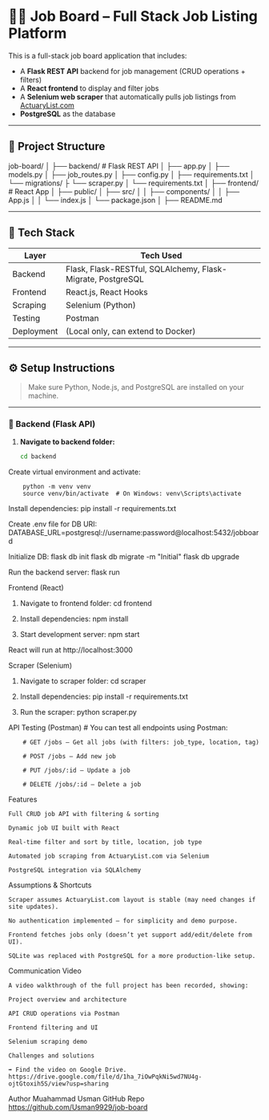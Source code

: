 # 🧑‍💻 Job Board – Full Stack Job Listing Platform

This is a full-stack job board application that includes:

- A **Flask REST API** backend for job management (CRUD operations + filters)
- A **React frontend** to display and filter jobs
- A **Selenium web scraper** that automatically pulls job listings from [ActuaryList.com](https://www.actuarylist.com/)
- **PostgreSQL** as the database

---

## 📁 Project Structure

job-board/
│
├── backend/ # Flask REST API
│ ├── app.py
│ ├── models.py
│ ├── job_routes.py
│ ├── config.py
│ ├── requirements.txt
│ └── migrations/
├ └── scraper.py
│ └── requirements.txt
│
├── frontend/ # React App
│ ├── public/
│ ├── src/
│ │ ├── components/
│ │ ├── App.js
│ │ └── index.js
│ └── package.json
│
├── README.md



---

## 🚀 Tech Stack

| Layer      | Tech Used                            |
|------------|--------------------------------------|
| Backend    | Flask, Flask-RESTful, SQLAlchemy, Flask-Migrate, PostgreSQL |
| Frontend   | React.js, React Hooks                |
| Scraping   | Selenium (Python)                    |
| Testing    | Postman                              |
| Deployment | (Local only, can extend to Docker)   |

---

## ⚙️ Setup Instructions

> Make sure Python, Node.js, and PostgreSQL are installed on your machine.

---

### 🔧 Backend (Flask API)

1. **Navigate to backend folder:**
   ```bash
   cd backend


Create virtual environment and activate:

        python -m venv venv
        source venv/bin/activate  # On Windows: venv\Scripts\activate


Install dependencies:
        pip install -r requirements.txt


Create .env file for DB URI:
        DATABASE_URL=postgresql://username:password@localhost:5432/jobboard


Initialize DB:
        flask db init
        flask db migrate -m "Initial"
        flask db upgrade


Run the backend server:
        flask run


Frontend (React)
 1)  Navigate to frontend folder:
        cd frontend

 2) Install dependencies:
        npm install

3)  Start development server:
        npm start

React will run at http://localhost:3000



 Scraper (Selenium)
1)  Navigate to scraper folder:
        cd scraper

2)  Install dependencies:
        pip install -r requirements.txt

3) Run the scraper:
        python scraper.py


 API Testing (Postman)
        # You can test all endpoints using Postman:

        # GET /jobs – Get all jobs (with filters: job_type, location, tag)

        # POST /jobs – Add new job

        # PUT /jobs/:id – Update a job

        # DELETE /jobs/:id – Delete a job



Features

    Full CRUD job API with filtering & sorting

    Dynamic job UI built with React

    Real-time filter and sort by title, location, job type

    Automated job scraping from ActuaryList.com via Selenium

    PostgreSQL integration via SQLAlchemy




Assumptions & Shortcuts

    Scraper assumes ActuaryList.com layout is stable (may need changes if site updates).

    No authentication implemented — for simplicity and demo purpose.

    Frontend fetches jobs only (doesn’t yet support add/edit/delete from UI).

    SQLite was replaced with PostgreSQL for a more production-like setup.



Communication Video

    A video walkthrough of the full project has been recorded, showing:

    Project overview and architecture

    API CRUD operations via Postman

    Frontend filtering and UI

    Selenium scraping demo

    Challenges and solutions

    ➡️ Find the video on Google Drive. https://drive.google.com/file/d/1ha_7iOwPqkNi5wd7NU4g-ojtGtoxih5S/view?usp=sharing



Author
    Muahammad Usman
    GitHub Repo https://github.com/Usman9929/job-board
